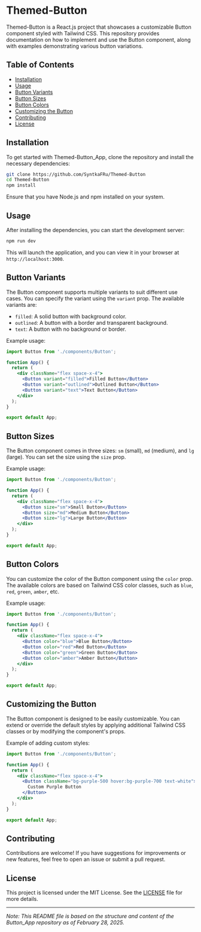 # Themed-Button

Themed-Button is a React.js project that showcases a customizable Button component styled with Tailwind CSS. This repository provides documentation on how to implement and use the Button component, along with examples demonstrating various button variations.

## Table of Contents

- [Installation](#installation)
- [Usage](#usage)
- [Button Variants](#button-variants)
- [Button Sizes](#button-sizes)
- [Button Colors](#button-colors)
- [Customizing the Button](#customizing-the-button)
- [Contributing](#contributing)
- [License](#license)

## Installation

To get started with Themed-Button_App, clone the repository and install the necessary dependencies:

```bash
git clone https://github.com/SyntkaFRu/Themed-Button
cd Themed-Button
npm install
```

Ensure that you have Node.js and npm installed on your system.

## Usage

After installing the dependencies, you can start the development server:

```bash
npm run dev
```

This will launch the application, and you can view it in your browser at `http://localhost:3000`.

## Button Variants

The Button component supports multiple variants to suit different use cases. You can specify the variant using the `variant` prop. The available variants are:

- `filled`: A solid button with background color.
- `outlined`: A button with a border and transparent background.
- `text`: A button with no background or border.

Example usage:

```jsx
import Button from './components/Button';

function App() {
  return (
    <div className="flex space-x-4">
      <Button variant="filled">Filled Button</Button>
      <Button variant="outlined">Outlined Button</Button>
      <Button variant="text">Text Button</Button>
    </div>
  );
}

export default App;
```

## Button Sizes

The Button component comes in three sizes: `sm` (small), `md` (medium), and `lg` (large). You can set the size using the `size` prop.

Example usage:

```jsx
import Button from './components/Button';

function App() {
  return (
    <div className="flex space-x-4">
      <Button size="sm">Small Button</Button>
      <Button size="md">Medium Button</Button>
      <Button size="lg">Large Button</Button>
    </div>
  );
}

export default App;
```

## Button Colors

You can customize the color of the Button component using the `color` prop. The available colors are based on Tailwind CSS color classes, such as `blue`, `red`, `green`, `amber`, etc.

Example usage:

```jsx
import Button from './components/Button';

function App() {
  return (
    <div className="flex space-x-4">
      <Button color="blue">Blue Button</Button>
      <Button color="red">Red Button</Button>
      <Button color="green">Green Button</Button>
      <Button color="amber">Amber Button</Button>
    </div>
  );
}

export default App;
```

## Customizing the Button

The Button component is designed to be easily customizable. You can extend or override the default styles by applying additional Tailwind CSS classes or by modifying the component's props.

Example of adding custom styles:

```jsx
import Button from './components/Button';

function App() {
  return (
    <div className="flex space-x-4">
      <Button className="bg-purple-500 hover:bg-purple-700 text-white">
        Custom Purple Button
      </Button>
    </div>
  );
}

export default App;
```

## Contributing

Contributions are welcome! If you have suggestions for improvements or new features, feel free to open an issue or submit a pull request.

## License

This project is licensed under the MIT License. See the [LICENSE](LICENSE) file for more details.

---

*Note: This README file is based on the structure and content of the Button_App repository as of February 28, 2025.*



